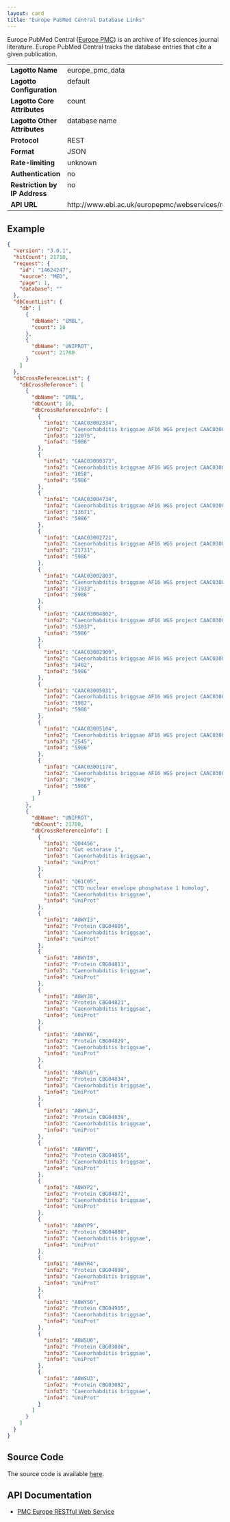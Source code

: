 ```yaml
---
layout: card
title: "Europe PubMed Central Database Links"
---
```


Europe PubMed Central ([Europe PMC](http://europepmc.org/)) is an archive of life sciences journal literature. Europe PubMed Central tracks the database entries that cite a given publication.

<table width=100% border="0" cellspacing="0" cellpadding="0">
<tbody>
<tr>
<td valign="top" width=20%><strong>Lagotto Name</strong></td>
<td valign="top" width=80%>europe_pmc_data</td>
</tr>
<tr>
<td valign="top" width=20%><strong>Lagotto Configuration</strong></td>
<td valign="top" width=80%>default</td>
</tr>
<tr>
<td valign="top" width=20%><strong>Lagotto Core Attributes</strong></td>
<td valign="top" width=80%>count</td>
</tr>
<td valign="top" width=20%><strong>Lagotto Other Attributes</strong></td>
<td valign="top" width=80%>database name</td>
</tr>
<tr>
<td valign="top" width=30%><strong>Protocol</strong></td>
<td valign="top" width=70%>REST</td>
</tr>
<tr>
<td valign="top" width=30%><strong>Format</strong></td>
<td valign="top" width=70%>JSON</td>
</tr>
<tr>
<td valign="top" width=20%><strong>Rate-limiting</strong></td>
<td valign="top" width=80%>unknown</td>
</tr>
<tr>
<td valign="top" width=20%><strong>Authentication</strong></td>
<td valign="top" width=80%>no</td>
</tr>
<tr>
<td valign="top" width=20%><strong>Restriction by IP Address</strong></td>
<td valign="top" width=80%>no</td>
</tr>
<tr>
<td valign="top" width=20%><strong>API URL</strong></td>
<td valign="top" width=80%>http://www.ebi.ac.uk/europepmc/webservices/rest/MED/PMID/databaseLinks//1/json</td>
</tr>
</tbody>
</table>

## Example

```json
{
  "version": "3.0.1",
  "hitCount": 21710,
  "request": {
    "id": "14624247",
    "source": "MED",
    "page": 1,
    "database": ""
  },
  "dbCountList": {
    "db": [
      {
        "dbName": "EMBL",
        "count": 10
      },
      {
        "dbName": "UNIPROT",
        "count": 21700
      }
    ]
  },
  "dbCrossReferenceList": {
    "dbCrossReference": [
      {
        "dbName": "EMBL",
        "dbCount": 10,
        "dbCrossReferenceInfo": [
          {
            "info1": "CAAC03002334",
            "info2": "Caenorhabditis briggsae AF16 WGS project CAAC03000000 data, contig c006500825.Contig1",
            "info3": "12075",
            "info4": "5986"
          },
          {
            "info1": "CAAC03000373",
            "info2": "Caenorhabditis briggsae AF16 WGS project CAAC03000000 data, contig c005201237.Contig1",
            "info3": "1058",
            "info4": "5986"
          },
          {
            "info1": "CAAC03004734",
            "info2": "Caenorhabditis briggsae AF16 WGS project CAAC03000000 data, contig c009200843.Contig2",
            "info3": "13671",
            "info4": "5986"
          },
          {
            "info1": "CAAC03002721",
            "info2": "Caenorhabditis briggsae AF16 WGS project CAAC03000000 data, contig c012100886.Contig2",
            "info3": "21731",
            "info4": "5986"
          },
          {
            "info1": "CAAC03002803",
            "info2": "Caenorhabditis briggsae AF16 WGS project CAAC03000000 data, contig c014200791.Contig3",
            "info3": "71933",
            "info4": "5986"
          },
          {
            "info1": "CAAC03004802",
            "info2": "Caenorhabditis briggsae AF16 WGS project CAAC03000000 data, contig c011201737.Contig1",
            "info3": "53037",
            "info4": "5986"
          },
          {
            "info1": "CAAC03002909",
            "info2": "Caenorhabditis briggsae AF16 WGS project CAAC03000000 data, contig c001100957.Contig4",
            "info3": "9402",
            "info4": "5986"
          },
          {
            "info1": "CAAC03005031",
            "info2": "Caenorhabditis briggsae AF16 WGS project CAAC03000000 data, contig c011500956.Contig1",
            "info3": "1982",
            "info4": "5986"
          },
          {
            "info1": "CAAC03005104",
            "info2": "Caenorhabditis briggsae AF16 WGS project CAAC03000000 data, contig c006201238.Contig1",
            "info3": "2545",
            "info4": "5986"
          },
          {
            "info1": "CAAC03001174",
            "info2": "Caenorhabditis briggsae AF16 WGS project CAAC03000000 data, contig c004001611.Contig1",
            "info3": "36929",
            "info4": "5986"
          }
        ]
      },
      {
        "dbName": "UNIPROT",
        "dbCount": 21700,
        "dbCrossReferenceInfo": [
          {
            "info1": "Q04456",
            "info2": "Gut esterase 1",
            "info3": "Caenorhabditis briggsae",
            "info4": "UniProt"
          },
          {
            "info1": "Q61C05",
            "info2": "CTD nuclear envelope phosphatase 1 homolog",
            "info3": "Caenorhabditis briggsae",
            "info4": "UniProt"
          },
          {
            "info1": "A8WYI3",
            "info2": "Protein CBG04805",
            "info3": "Caenorhabditis briggsae",
            "info4": "UniProt"
          },
          {
            "info1": "A8WYI9",
            "info2": "Protein CBG04811",
            "info3": "Caenorhabditis briggsae",
            "info4": "UniProt"
          },
          {
            "info1": "A8WYJ8",
            "info2": "Protein CBG04821",
            "info3": "Caenorhabditis briggsae",
            "info4": "UniProt"
          },
          {
            "info1": "A8WYK6",
            "info2": "Protein CBG04829",
            "info3": "Caenorhabditis briggsae",
            "info4": "UniProt"
          },
          {
            "info1": "A8WYL0",
            "info2": "Protein CBG04834",
            "info3": "Caenorhabditis briggsae",
            "info4": "UniProt"
          },
          {
            "info1": "A8WYL3",
            "info2": "Protein CBG04839",
            "info3": "Caenorhabditis briggsae",
            "info4": "UniProt"
          },
          {
            "info1": "A8WYM7",
            "info2": "Protein CBG04855",
            "info3": "Caenorhabditis briggsae",
            "info4": "UniProt"
          },
          {
            "info1": "A8WYP2",
            "info2": "Protein CBG04872",
            "info3": "Caenorhabditis briggsae",
            "info4": "UniProt"
          },
          {
            "info1": "A8WYP9",
            "info2": "Protein CBG04880",
            "info3": "Caenorhabditis briggsae",
            "info4": "UniProt"
          },
          {
            "info1": "A8WYR4",
            "info2": "Protein CBG04898",
            "info3": "Caenorhabditis briggsae",
            "info4": "UniProt"
          },
          {
            "info1": "A8WYS0",
            "info2": "Protein CBG04905",
            "info3": "Caenorhabditis briggsae",
            "info4": "UniProt"
          },
          {
            "info1": "A8WSU0",
            "info2": "Protein CBG03086",
            "info3": "Caenorhabditis briggsae",
            "info4": "UniProt"
          },
          {
            "info1": "A8WSU3",
            "info2": "Protein CBG03082",
            "info3": "Caenorhabditis briggsae",
            "info4": "UniProt"
          }
        ]
      }
    ]
  }
}
```

## Source Code
The source code is available [here](https://github.com/articlemetrics/lagotto/blob/master/app/models/sources/europe_pmc_data.rb).

## API Documentation
* [PMC Europe RESTful Web Service](http://europepmc.org/RestfulWebService)
